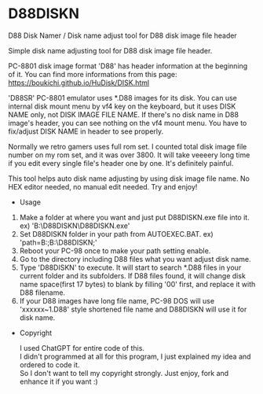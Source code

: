 # D88DISKN
D88 Disk Namer / Disk name adjust tool for D88 disk image file header 

Simple disk name adjusting tool for D88 disk image file header.

PC-8801 disk image format 'D88' has header information at the beginning of it.
You can find more informations from this page: https://boukichi.github.io/HuDisk/DISK.html

'D88SR' PC-8801 emulator uses *.D88 images for its disk. You can use internal disk mount menu by vf4 key on the keyboard, but it uses DISK NAME only, not DISK IMAGE FILE NAME. 
If there's no disk name in D88 image's header, you can see nothing on the vf4 mount menu.
You have to fix/adjust DISK NAME in header to see properly. 

Normally we retro gamers uses full rom set. I counted total disk image file number on my rom set, and it was over 3800.
It will take veeeery long time if you edit every single file's header one by one. It's definitely painful.

This tool helps auto disk name adjusting by using disk image file name.
No HEX editor needed, no manual edit needed.
Try and enjoy!

* Usage
  
 1) Make a folder at where you want and just put D88DISKN.exe file into it. ex) 'B:\D88DISKN\D88DISKN.exe'
 2) Set D88DISKN folder in your path from AUTOEXEC.BAT. ex) 'path=B:\;B:\D88DISKN;'
 3) Reboot your PC-98 once to make your path setting enable.
 4) Go to the directory including D88 files what you want adjust disk name.
 5) Type 'D88DISKN' to execute. It will start to search *.D88 files in your current folder and its subfolders.
    If D88 files found, it will change disk name space(first 17 bytes) to blank by filling '00' first, and replace it with D88 filename.
 6) If your D88 images have long file name, PC-98 DOS will use 'xxxxxx~1.D88' style shortened file name and D88DISKN will use it for disk name.

* Copyright</p>
  I used ChatGPT for entire code of this.<br>
  I didn't programmed at all for this program, I just explained my idea and ordered to code it.<br>
  So I don't want to tell my copyright strongly. Just enjoy, fork and enhance it if you want :)
